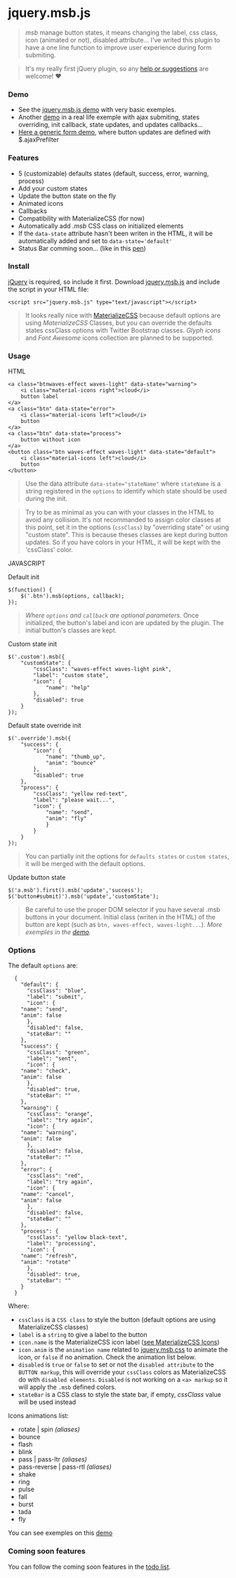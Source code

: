 # jquery.msb.js #

> *msb* manage button states, it means changing the label, css class, icon (animated or not), disabled attribute... I've writed this plugin to have a one line function to improve user experience during form submiting.

> It's my really first jQuery plugin, so any [help or suggestions](https://github.com/fchaussin/jquery-multi-state-button/issues) are welcome! ♥

### Demo

- See the [jquery.msb.js demo](https://codepen.io/fchaussin/pen/vejWKG) with very basic exemples.
- Another [demo](https://codepen.io/fchaussin/pen/mBKjzO) in a real life exemple with ajax submiting, states overriding, init callback, state updates, and updates callbacks...
- [Here a generic form demo](https://codepen.io/fchaussin/pen/EwdwRg), where button updates are defined with $.ajaxPrefilter

### Features

- 5 (customizable) defaults states (default, success, error, warning, process)
- Add your custom states
- Update the button state on the fly
- Animated icons
- Callbacks
- Compatibility with MaterializeCSS (for now)
- Automatically add *.msb* CSS class on initialized elements 
- If the `data-state` attribute hasn't been writen in the HTML, it will be automatically added and set to `data-state='default'`
- Status Bar comming soon... (like in this [pen](https://codepen.io/fchaussin/pen/aLYmxG))

### Install

[jQuery](http://jquery.com/download/) is required, so include it first.
  Download [jquery.msb.js](https://raw.githubusercontent.com/fchaussin/jquery-multi-state-button/master/jquery.msb.js) and include the script in your HTML file:

	<script src="jquery.msb.js" type="text/javascript"></script>

> It looks really nice with [MaterializeCSS](https://github.com/Dogfalo/materialize) because default options are using *MaterializeCSS* Classes, but you can override the defaults states cssClass options with Twitter Bootstrap classes. 
> *Glyph icons* and *Font Awesome* icons collection are planned to be supported.
	

### Usage

HTML

	<a class="btnwaves-effect waves-light" data-state="warning">
		<i class="material-icons right">cloud</i>
		button label
	</a>
	<a class="btn" data-state="error">
		<i class="material-icons left">cloud</i>
		button
	</a>
	<a class="btn" data-state="process">
		button without icon
	</a>
	<button class="btn waves-effect waves-light" data-state="default">
		<i class="material-icons left">cloud</i>
		button
	</button>

> Use the data attribute `data-state="stateName"` where `stateName` is a string registered in the `options` to identify which state should be used during the init. 

> Try to be as minimal as you can with your classes in the HTML to avoid any collision. It's not recommanded to assign color classes at this point, set it in the options (`cssClass`) by "overriding state" or using "custom state". This is because theses classes are kept during button updates. So if you have colors in your HTML, it will be kept with the 'cssClass' color.


JAVASCRIPT

Default init

	$(function() {
		$('.btn').msb(options, callback);
	});
> *Where `options` and `callback` are optional parameters.* 
> Once initialized, the button's label and icon are updated by the plugin. The initial button's classes are kept.

Custom state init

	$('.custom').msb({
		"customState": {
			"cssClass": "waves-effect waves-light pink",
			"label": "custom state",
			"icon": {
				"name": "help"
			},
			"disabled": true
		}
	});

Default state override init

	$('.override').msb({
		"success": {
			"icon": {
				"name": "thumb_up", 
				"anim": "bounce"
			},
			"disabled": true
		},
		"process": {
			"cssClass": "yellow red-text",
			"label": "please wait...",
			"icon": {
				"name": "send", 
				"anim": "fly"
				}
		    }
		}
	});

> You can partially init the options for `defaults states` or `custom states`, it will be merged with the default options.

Update button state

	$('a.msb').first().msb('update','success');
	$('button#submit)').msb('update','customState');	

> Be careful to use the proper DOM selector if you have several .msb buttons in your document.
> Initial class (writen in the HTML) of the button are kept (such as `btn, waves-effect, waves-light...`).
*More exemples in the [demo](https://codepen.io/fchaussin/pen/vejWKG).*

### Options

The default `options` are:

	  {
	    "default": {
	      "cssClass": "blue",
	      "label": "submit",
	      "icon": {
		"name": "send", 
		"anim": false
	      },
	      "disabled": false,
	      "stateBar": ""
	    },
	    "success": {
	      "cssClass": "green",
	      "label": "sent",
	      "icon": {
		"name": "check",
		"anim": false
	      },
	      "disabled": true,
	      "stateBar": ""
	    },
	    "warning": {
	      "cssClass": "orange",
	      "label": "try again",
	      "icon": {
		"name": "warning",
		"anim": false
	      },
	      "disabled": false,
	      "stateBar": ""
	    },
	    "error": {
	      "cssClass": "red",
	      "label": "try again",
	      "icon": {
		"name": "cancel",
		"anim": false
	      },
	      "disabled": false,
	      "stateBar": ""
	    },
	    "process": {
	      "cssClass": "yellow black-text",
	      "label": "processing",
	      "icon": {
		"name": "refresh",
		"anim": "rotate"
	      },
	      "disabled": true,
	      "stateBar": ""
	    }
	  }

Where:

- `cssClass` is a `CSS class` to style the button (default options are using MaterializeCSS classes)
- `label` is a `string` to give a label to the button
- `icon.name` is the MaterializeCSS icon label ([see MaterializeCSS Icons](http://materializecss.com/icons.html))
- `icon.anim` is the `animation name` related to [jquery.msb.css](https://github.com/fchaussin/jquery-multi-state-button/blob/dev/jquery.msb.css) to animate the icon, or `false` if no animation. Check the animation list below.
- `disabled` is `true` or `false` to set or not the `disabled attribute` to the `BUTTON markup`, this will override your `cssClass` colors as MaterializeCSS do with `disabled elements`. `Disabled` is not working on a `<a> markup` so it will apply the `.msb` defined colors.
- `stateBar` is a CSS class to style the state bar, if empty, *cssClass* value will be used instead


Icons animations list:
- rotate | spin *(aliases)*
- bounce
- flash
- blink
- pass | pass-ltr *(aliases)*
- pass-reverse | pass-rtl *(aliases)*
- shake
- ring
- pulse
- fall
- burst
- tada
- fly

You can see exemples on this [demo](https://codepen.io/fchaussin/pen/vejWKG) 

### Coming soon features

You can follow the coming soon features in the [todo list](https://github.com/fchaussin/jquery-multi-state-button/projects/1).

